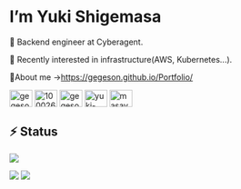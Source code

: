 # I’m Yuki Shigemasa

🤔 Backend engineer at Cyberagent.

💬 Recently interested in infrastructure(AWS, Kubernetes...).

👤About me
→https://gegeson.github.io/Portfolio/


<a href="https://twitter.com/gegesonyushin" target="blank"><img align="center" src="https://raw.githubusercontent.com/rahuldkjain/github-profile-readme-generator/master/src/images/icons/Social/twitter.svg" alt="gegesonyushin" height="30" width="40" /></a>
<a href="https://fb.com/100026485067794" target="blank"><img align="center" src="https://raw.githubusercontent.com/rahuldkjain/github-profile-readme-generator/master/src/images/icons/Social/facebook.svg" alt="100026485067794" height="30" width="40" /></a>
<a href="https://kaggle.com/gegeson" target="blank"><img align="center" src="https://raw.githubusercontent.com/rahuldkjain/github-profile-readme-generator/master/src/images/icons/Social/kaggle.svg" alt="gegeson" height="30" width="40" /></a>
<a href="https://linkedin.com/in/yuki-shigemasa-99b26a1b6" target="blank"><img align="center" src="https://raw.githubusercontent.com/rahuldkjain/github-profile-readme-generator/master/src/images/icons/Social/linked-in-alt.svg" alt="yuki-shigemasa-99b26a1b6" height="30" width="40" /></a>
<a href="https://instagram.com/masayuki_shige" target="blank"><img align="center" src="https://raw.githubusercontent.com/rahuldkjain/github-profile-readme-generator/master/src/images/icons/Social/instagram.svg" alt="masayuki_shige" height="30" width="40" /></a>



## ⚡ Status

![](https://github-profile-summary-cards.vercel.app/api/cards/profile-details?username=gegeson&theme=solarized)

![](https://github-profile-summary-cards.vercel.app/api/cards/repos-per-language?username=gegeson&theme=solarized)  ![](https://github-profile-summary-cards.vercel.app/api/cards/most-commit-language?username=gegeson&theme=solarized)

